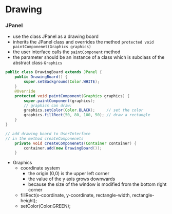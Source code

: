 # Drawing

### JPanel
* use the class JPanel as a drawing board
* inherits the JPanel class and overrides the method `protected void paintComponenet(Graphics graphics)`
* the user interface calls the `paintComponent` method
* the parameter should be an instance of a class which is subclass of the abstract class `Graphics`
```java
public class DrawingBoard extends JPanel {
    public DrawingBoard() {
        super.setBackground(Color.WHITE);
    }
    @Override
    protected void paintComponent(Graphics graphics) {
        super.paintComponent(graphics);
        // graphics can draw:
        graphics.setColor(Color.BLACK);     // set the color
        graphics.fillRect(50, 80, 100, 50); // draw a rectangle
    }
}
```
```java
// add drawing board to UserInterface
// in the method createComponenets
    private void createComponenets(Container container) {
        container.add(new DrawingBoard());
    }
```

* Graphics
    * coordinate system
        * the origin (0,0) is the upper left corner
        * the value of the y axis grows downwards
        * because the size of the window is modified from the bottom right corner
    * fillRect(x-coordinate, y-coordinate, rectangle-width, rectangle-height);
    * setColor(Color.GREEN); 
